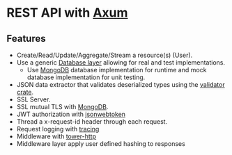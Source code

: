 # REST API with [Axum](https://docs.rs/axum/latest/axum/)

## Features
* Create/Read/Update/Aggregate/Stream a resource(s) (User).
* Use a generic [Database layer](https://github.com/darrell-roberts/rust-web-proto/tree/master/user-database) allowing for real and test implementations.
  * Use [MongoDB](https://docs.rs/mongodb/latest/mongodb/) database implementation for runtime and mock database implementation for unit testing.
* JSON data extractor that validates deserialized types using the [validator crate](https://docs.rs/validator/latest/validator/index.html).
* SSL Server.
* SSL mutual TLS with [MongoDB](https://docs.rs/mongodb/latest/mongodb/).
* JWT authorization with [jsonwebtoken](https://docs.rs/jsonwebtoken/latest/jsonwebtoken/)
* Thread a x-request-id header through each request.
* Request logging with [tracing](https://docs.rs/tracing/latest/tracing/)
* Middleware with [tower-http](https://docs.rs/tower-http/latest/tower_http/)
* Middleware layer apply user defined hashing to responses
